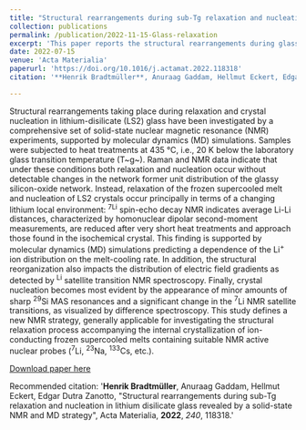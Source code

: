 ```yaml
---
title: "Structural rearrangements during sub-Tg relaxation and nucleation in lithium disilicate glass revealed by a solid-state NMR and MD strategy"
collection: publications
permalink: /publication/2022-11-15-Glass-relaxation
excerpt: 'This paper reports the structural rearrangements during glass relxataion, nucleation, and crystallization.'
date: 2022-07-15
venue: 'Acta Materialia'
paperurl: 'https://doi.org/10.1016/j.actamat.2022.118318'
citation: '**Henrik Bradtmüller**, Anuraag Gaddam, Hellmut Eckert, Edgar Dutra Zanotto, "Structural rearrangements during sub-Tg relaxation and nucleation in lithium disilicate glass revealed by a solid-state NMR and MD strategy", Acta Materialia, <b>2022</b>, <i>240</i>, 118318.'

---
```

Structural rearrangements taking place during relaxation and crystal nucleation in lithium-disilicate (LS2) glass have been investigated by a comprehensive set of solid-state nuclear magnetic resonance (NMR) experiments, supported by molecular dynamics (MD) simulations. Samples were subjected to heat treatments at 435 °C, i.e., 20 K below the laboratory glass transition temperature (T~g~). Raman and NMR data indicate that under these conditions both relaxation and nucleation occur without detectable changes in the network former unit distribution of the glassy silicon-oxide network. Instead, relaxation of the frozen supercooled melt and nucleation of LS2 crystals occur principally in terms of a changing lithium local environment: <sup>7Li</sup> spin-echo decay NMR indicates average Li-Li distances, characterized by homonuclear dipolar second-moment measurements, are reduced after very short heat treatments and approach those found in the isochemical crystal. This finding is supported by molecular dynamics (MD) simulations predicting a dependence of the Li<sup>+</sup> ion distribution on the melt-cooling rate. In addition, the structural reorganization also impacts the distribution of electric field gradients as detected by <sup>Li</sup> satellite transition NMR spectroscopy. Finally, crystal nucleation becomes most evident by the appearance of minor amounts of sharp <sup>29</sup>Si MAS resonances and a significant change in the <sup>7</sup>Li NMR satellite transitions, as visualized by difference spectroscopy. This study defines a new NMR strategy, generally applicable for investigating the structural relaxation process accompanying the internal crystallization of ion-conducting frozen supercooled melts containing suitable NMR active nuclear probes (<sup>7</sup>Li, <sup>23</sup>Na, <sup>133</sup>Cs, etc.).

[Download paper here](http://hbrmn.github.io/files/paper19.pdf)

Recommended citation: '**Henrik Bradtmüller**, Anuraag Gaddam, Hellmut Eckert, Edgar Dutra Zanotto, "Structural rearrangements during sub-Tg relaxation and nucleation in lithium disilicate glass revealed by a solid-state NMR and MD strategy", Acta Materialia, **2022**, *240*, 118318.'